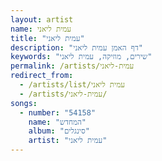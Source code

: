 ```yaml
---
layout: artist
name: עמית ליאני
title: "עמית ליאני"
description: "דף האמן עמית ליאני"
keywords: "שירים, מוזיקה, עמית ליאני"
permalink: /artists/עמית-ליאני
redirect_from:
  - /artists/list/עמית ליאני
  - /artists/עמית-ליאני/
songs:
  - number: "54158"
    name: "המחדש"
    album: "סינגלים"
    artist: "עמית ליאני"
---
```

